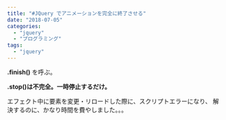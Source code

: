 ```yaml
---
title: "#JQuery でアニメーションを完全に終了させる"
date: "2018-07-05"
categories: 
  - "jquery"
  - "プログラミング"
tags: 
  - "jquery"
---
```


**.finish()** を呼ぶ。

**.stop()は不完全。一時停止するだけ。**

エフェクト中に要素を変更・リロードした際に、スクリプトエラーになり、 解決するのに、かなり時間を費やしました。。。

